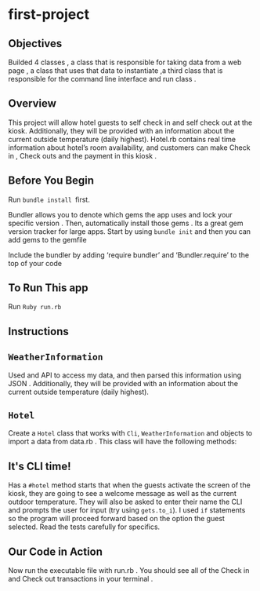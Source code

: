 # first-project

## Objectives

Builded 4 classes , a class that is responsible for taking data from a web page , a class that uses that data to instantiate ,a third class that is responsible for the command line interface and run class . 

## Overview

This project will allow hotel guests to self check in and self check out at the kiosk. Additionally, they will be provided with an information about the current outside temperature (daily highest). Hotel.rb contains real time information about hotel’s room availability, and customers can make Check in , Check outs and the payment in this kiosk .


## Before You Begin

Run `bundle install `first.

Bundler allows you to denote which gems the app uses and lock your specific version . Then, automatically install those gems . Its a great gem version tracker for large apps. 
Start by using `bundle init` and then you can add gems to the gemfile

Include the bundler by adding ‘require bundler’ and ‘Bundler.require’ to the top of your code

## To Run This app

Run `Ruby run.rb `


## Instructions

## `WeatherInformation`
Used and API to access my data, and then parsed this information using JSON . Additionally, they will be provided with an information about the current outside temperature (daily highest).

## `Hotel`

 Create a `Hotel` class that works with  `Cli`, `WeatherInformation` and objects to import a data  from data.rb . This class will have the following methods:


## It's CLI time!

Has a `#hotel` method starts that when the guests activate the screen of the kiosk, they are going to see a welcome message as well as the current outdoor temperature. They will also be asked to enter their name the CLI and prompts the user for input (try using `gets.to_i`). I used `if` statements so the program will proceed forward based on the option the guest selected. Read the tests carefully for specifics.


## Our Code in Action
Now run the executable file with run.rb .  You should see all of the Check in and Check out transactions in your terminal .


